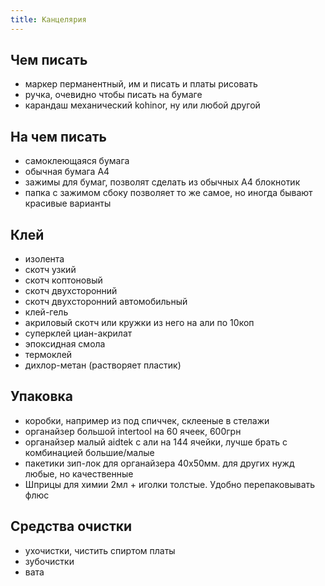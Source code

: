 ```yaml
---
title: Канцелярия
---
```


## Чем писать
- маркер перманентный, им и писать и платы рисовать
- ручка, очевидно чтобы писать на бумаге
- карандаш механический kohinor, ну или любой другой

## На чем писать
- самоклеющаяся бумага
- обычная бумага А4
- зажимы для бумаг, позволят сделать из обычных А4 блокнотик
- папка с зажимом сбоку позволяет то же самое, но иногда бывают красивые варианты

## Клей
- изолента
- cкотч узкий
- скотч коптоновый
- скотч двухсторонний
- скотч двухсторонний автомобильный
- клей-гель
- акриловый скотч или кружки из него на али по 10коп
- суперклей циан-акрилат
- эпоксидная смола
- термоклей
- дихлор-метан (растворяет пластик)

## Упаковка
- коробки, например из под спиччек, склееные  в стелажи
- органайзер большой intertool на 60 ячеек, 600грн
- органайзер малый aidtek с али на 144 ячейки, лучше брать с комбинацией большие/малые 
- пакетики зип-лок для органайзера 40х50мм. для других нужд любые, но качественные
- Шприцы для химии 2мл + иголки толстые. Удобно перепаковывать флюс


## Средства очистки
- ухочистки, чистить спиртом платы
- зубочистки
- вата
